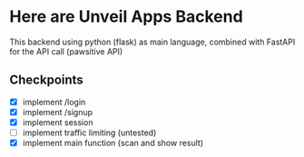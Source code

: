 # Here are Unveil Apps Backend
This backend using python (flask) as main language, combined with FastAPI for the API call (pawsitive API)
## Checkpoints
- [x] implement /login
- [x] implement /signup
- [x] implement session
- [ ] implement traffic limiting (untested)
- [x] implement main function (scan and show result)
